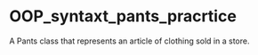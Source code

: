 # OOP_syntaxt_pants_pracrtice
A Pants class that represents an article of clothing sold in a store.
